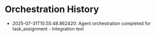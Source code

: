 # Orchestration History

- 2025-07-31T10:55:48.862420: Agent orchestration completed for task_assignment - Integration test
